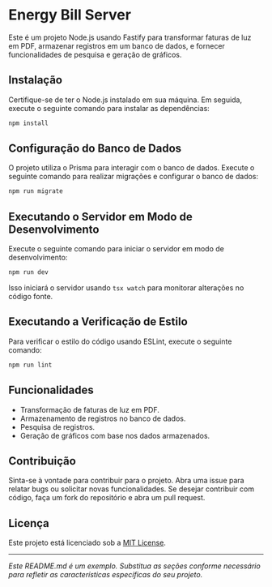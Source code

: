 # Energy Bill Server

Este é um projeto Node.js usando Fastify para transformar faturas de luz em PDF, armazenar registros em um banco de dados, e fornecer funcionalidades de pesquisa e geração de gráficos.

## Instalação

Certifique-se de ter o Node.js instalado em sua máquina. Em seguida, execute o seguinte comando para instalar as dependências:

```bash
npm install
```

## Configuração do Banco de Dados

O projeto utiliza o Prisma para interagir com o banco de dados. Execute o seguinte comando para realizar migrações e configurar o banco de dados:

```bash
npm run migrate
```

## Executando o Servidor em Modo de Desenvolvimento

Execute o seguinte comando para iniciar o servidor em modo de desenvolvimento:

```bash
npm run dev
```

Isso iniciará o servidor usando `tsx watch` para monitorar alterações no código fonte.

## Executando a Verificação de Estilo

Para verificar o estilo do código usando ESLint, execute o seguinte comando:

```bash
npm run lint
```

## Funcionalidades

- Transformação de faturas de luz em PDF.
- Armazenamento de registros no banco de dados.
- Pesquisa de registros.
- Geração de gráficos com base nos dados armazenados.

## Contribuição

Sinta-se à vontade para contribuir para o projeto. Abra uma issue para relatar bugs ou solicitar novas funcionalidades. Se desejar contribuir com código, faça um fork do repositório e abra um pull request.

## Licença

Este projeto está licenciado sob a [MIT License](LICENSE).

---
*Este README.md é um exemplo. Substitua as seções conforme necessário para refletir as características específicas do seu projeto.*

